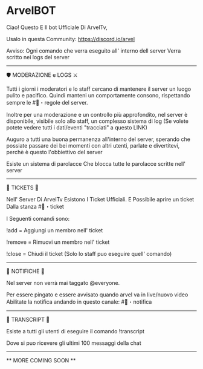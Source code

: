 # ArvelBOT

Ciao! Questo E Il bot Ufficiale Di ArvelTv,

Usalo in questa Community: https://discord.io/arvel

Avviso: Ogni comando che verra eseguito all' interno dell server Verra scritto nei logs del server

------------------------------------------------------------------------------------------------------

🛡️ MODERAZIONE e LOGS ⚔️

Tutti i giorni i moderatori e lo staff cercano di mantenere il server un luogo pulito e pacifico. Quindi manteni un comportamente consono, rispettando sempre le #📃・regole del server.

Inoltre per una moderazione e un controllo più approfondito, nel server è disponibile, visibile solo allo staff, un complesso sistema di log (Se volete potete vedere tutti i dati/eventi "tracciati" a questo LINK)

Auguro a tutti una buona permanenza all'interno del server, sperando che possiate passare dei bei momenti con altri utenti, parlate e divertitevi, perchè è questo l'obbiettivo del server

Esiste un sistema di parolacce Che blocca tutte le parolacce scritte nell' server

------------------------------------------------------------------------------------------------------

🎫 TICKETS 🎫

Nell' Server Di ArvelTv Esistono I Ticket Ufficiali. E Possibile aprire un ticket Dalla stanza #🎫・ticket

I Seguenti comandi sono:

!add = Aggiungi un membro nell' ticket

!remove = Rimuovi un membro nell' ticket

!close = Chiudi il ticket (Solo lo staff puo eseguire quell' comando)

------------------------------------------------------------------------------------------------------

📳 NOTIFICHE 💢

Nel server non verrà mai taggato @everyone.

Per essere pingato e essere avvisato quando arvel va in live/nuovo video Abilitate la notifica andando in questo canale: #💙・notifica

------------------------------------------------------------------------------------------------------

📃 TRANSCRIPT 📃

Esiste a tutti gli utenti di eseguire il comando !transcript

Dove si puo ricevere gli ultimi 100 messaggi della chat

------------------------------------------------------------------------------------------------------

** MORE COMING SOON **
